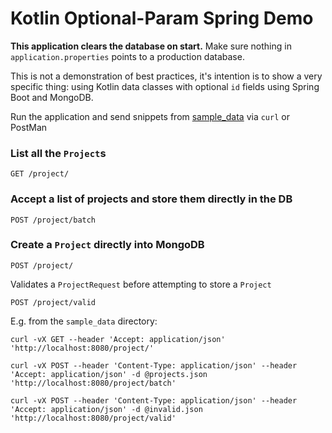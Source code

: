 # Kotlin Optional-Param Spring Demo

**This application clears the database on start.** Make sure nothing in `application.properties` points to a production database.

This is not a demonstration of best practices, it's intention is to show a very specific thing: using Kotlin data classes with optional `id` fields using Spring Boot and MongoDB. 

Run the application and send snippets from [sample_data](sample_data) via `curl` or PostMan 

### List all the `Project`s

`GET /project/`

### Accept a list of projects and store them directly in the DB

`POST /project/batch` 

### Create a `Project` directly into MongoDB

`POST /project/`

Validates a `ProjectRequest` before attempting to store a `Project`  

`POST /project/valid`

E.g. from the `sample_data` directory:

```
curl -vX GET --header 'Accept: application/json' 'http://localhost:8080/project/'

curl -vX POST --header 'Content-Type: application/json' --header 'Accept: application/json' -d @projects.json 'http://localhost:8080/project/batch'

curl -vX POST --header 'Content-Type: application/json' --header 'Accept: application/json' -d @invalid.json 'http://localhost:8080/project/valid'
```
